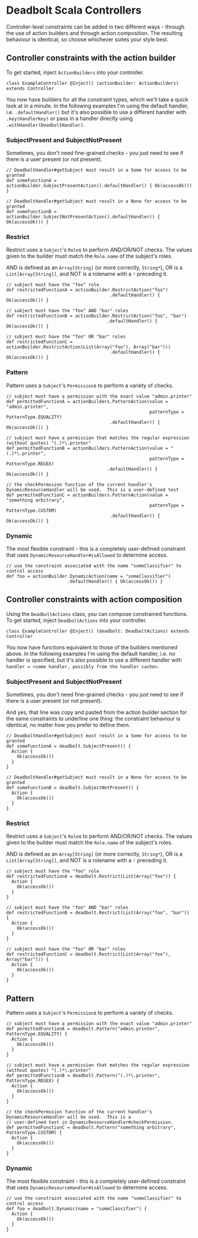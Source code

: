 # Deadbolt Scala Controllers

Controller-level constraints can be added in two different ways - through the use of action builders and through action composition.  The resulting behaviour is identical, so choose whichever suites your style best.

## Controller constraints with the action builder

To get started, inject `ActionBuilders` into your controller.

    class ExampleController @Inject() (actionBuilder: ActionBuilders) extends Controller

You now have builders for all the constraint types, which we'll take a quick look at in a minute. In the following examples I'm using the default handler, i.e. `.defaultHandler()` but it's also possible to use a different handler with `.key(HandlerKey)` or pass in a handler directly using `.withHandler(DeadboltHandler)`.

### SubjectPresent and SubjectNotPresent

Sometimes, you don't need fine-grained checks - you just need to see if there is a user present (or not present).

    // DeadboltHandler#getSubject must result in a Some for access to be granted
    def someFunctionA = actionBuilder.SubjectPresentAction().defaultHandler() { Ok(accessOk()) }
    
    // DeadboltHandler#getSubject must result in a None for access to be granted
    def someFunctionB = actionBuilder.SubjectNotPresentAction().defaultHandler() { Ok(accessOk()) }

### Restrict

Restrict uses a `Subject`'s `Role`s to perform AND/OR/NOT checks. The values given to the builder must match the `Role.name` of the subject's roles.

AND is defined as an `Array[String]` (or more correctly, `String*`), OR is a `List[Array[String]]`, and NOT is a rolename with a `!` preceding it.

    // subject must have the "foo" role 
    def restrictedFunctionA = actionBuilder.RestrictAction("foo")
                                           .defaultHandler() { Ok(accessOk()) }
    
    // subject must have the "foo" AND "bar" roles 
    def restrictedFunctionB = actionBuilder.RestrictAction("foo", "bar")
                                          .defaultHandler() { Ok(accessOk()) }
    
    // subject must have the "foo" OR "bar" roles 
    def restrictedFunctionC = actionBuilder.RestrictAction(List(Array("foo"), Array("bar")))
                                           .defaultHandler() { Ok(accessOk()) }

### Pattern

Pattern uses a `Subject`'s `Permission`s to perform a variety of checks.

    // subject must have a permission with the exact value "admin.printer" 
    def permittedFunctionA = actionBuilders.PatternAction(value = "admin.printer",
                                                          patternType = PatternType.EQUALITY)
                                           .defaultHandler() { Ok(accessOk()) }
    
    // subject must have a permission that matches the regular expression (without quotes) "(.)*\.printer" 
    def permittedFunctionB = actionBuilders.PatternAction(value = "(.)*\.printer", 
                                                          patternType = PatternType.REGEX)
                                          .defaultHandler() { Ok(accessOk()) }
    
    // the checkPermssion function of the current handler's DynamicResourceHandler will be used.  This is a user-defined test     def permittedFunctionC = actionBuilders.PatternAction(value = "something arbitrary", 
                                                          patternType = PatternType.CUSTOM)
                                           .defaultHandler() { Ok(accessOk()) }

### Dynamic

The most flexible constraint - this is a completely user-defined constraint that uses `DynamicResourceHandler#isAllowed` to determine access.

    // use the constraint associated with the name "someClassifier" to control access
    def foo = actionBuilder.DynamicAction(name = "someClassifier")
                           .defaultHandler() { Ok(accessOk()) }


## Controller constraints with action composition

Using the `DeadboltActions` class, you can compose constrained functions. To get started, inject `DeadboltActions` into your controller.

    class ExampleController @Inject() (deadbolt: DeadboltActions) extends Controller

You now have functions equivalent to those of the builders mentioned above. In the following examples I'm using the default handler, i.e. no handler is specified, but it's also possible to use a different handler with `handler = <some handler, possibly from the handler cache>`.

### SubjectPresent and SubjectNotPresent

Sometimes, you don't need fine-grained checks - you just need to see if there is a user present (or not present).

And yes, that line was copy and pasted from the action builder section for the same constraints to underline one thing: the constraint behaviour is identical, no matter how you prefer to define them.

    // DeadboltHandler#getSubject must result in a Some for access to be granted
    def someFunctionA = deadbolt.SubjectPresent() {
      Action {
        Ok(accessOk())
      }
    }

    // DeadboltHandler#getSubject must result in a None for access to be granted
    def someFunctionB = deadbolt.SubjectNotPresent() {
      Action {
        Ok(accessOk())
      }
    }
    
### Restrict
    
Restrict uses a `Subject`'s `Role`s to perform AND/OR/NOT checks. The values given to the builder must match the `Role.name` of the subject's roles.

AND is defined as an `Array[String]` (or more correctly, `String*`), OR is a `List[Array[String]]`, and NOT is a rolename with a `!` preceding it.

    // subject must have the "foo" role 
    def restrictedFunctionA = deadbolt.Restrict(List(Array("foo")) {
      Action {
        Ok(accessOk())
      }
    }

    // subject must have the "foo" AND "bar" roles 
    def restrictedFunctionB = deadbolt.Restrict(List(Array("foo", "bar")) {
      Action {
        Ok(accessOk())
      }
    }

    // subject must have the "foo" OR "bar" roles 
    def restrictedFunctionC = deadbolt.Restrict(List(Array("foo"), Array("bar"))) {
      Action {
        Ok(accessOk())
      }
    }

## Pattern

Pattern uses a `Subject`'s `Permission`s to perform a variety of checks.

    // subject must have a permission with the exact value "admin.printer" 
    def permittedFunctionA = deadbolt.Pattern("admin.printer", PatternType.EQUALITY) {
      Action {
        Ok(accessOk())
      }
    }

    // subject must have a permission that matches the regular expression (without quotes) "(.)*\.printer" 
    def permittedFunctionB = deadbolt.Pattern("(.)*\.printer", PatternType.REGEX) {
      Action {
        Ok(accessOk())
      }
    }
    
    // the checkPermssion function of the current handler's DynamicResourceHandler will be used.  This is a 
    // user-defined test in DynamicResourceHandler#checkPermission.
    def permittedFunctionC = deadbolt.Pattern("something arbitrary", PatternType.CUSTOM) {
      Action {
        Ok(accessOk())
      }
    }

### Dynamic

The most flexible constraint - this is a completely user-defined constraint that uses `DynamicResourceHandler#isAllowed` to determine access.

    // use the constraint associated with the name "someClassifier" to control access
    def foo = deadbolt.Dynamic(name = "someClassifier") {
      Action {
        Ok(accessOk())
      }
    }
